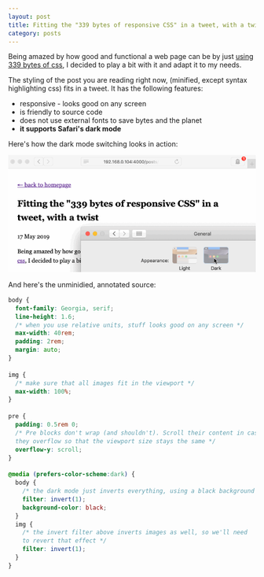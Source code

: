 ```yaml
---
layout: post
title: Fitting the "339 bytes of responsive CSS" in a tweet, with a twist
category: posts
---
```


Being amazed by how good and functional a web page can be by just
[using 339 bytes of css](https://blog.koley.in/2019/339-bytes-of-responsive-css),
I decided to play a bit with it and adapt it to my needs.

The styling of the post you are reading right now, (minified, except syntax highlighting css) fits in a tweet.
It has the following features:
- responsive - looks good on any screen
- is friendly to source code
- does not use external fonts to save bytes and the planet
- **it supports Safari's dark mode**

Here's how the dark mode switching looks in action:

![](/assets/fitting-339-bytes-of-responsive-css-it-a-tweet/dark-mode.gif)

And here's the unminidied, annotated source:

```css
body {
  font-family: Georgia, serif;
  line-height: 1.6;
  /* when you use relative units, stuff looks good on any screen */
  max-width: 40rem;
  padding: 2rem;
  margin: auto;
}

img {
  /* make sure that all images fit in the viewport */
  max-width: 100%;
}

pre {
  padding: 0.5rem 0;
  /* Pre blocks don't wrap (and shouldn't). Scroll their content in case
  they overflow so that the viewport size stays the same */
  overflow-y: scroll;
}

@media (prefers-color-scheme:dark) {
  body {
    /* the dark mode just inverts everything, using a black background */
    filter: invert(1);
    background-color: black;
  }
  img {
    /* the invert filter above inverts images as well, so we'll need
    to revert that effect */
    filter: invert(1);
  }
}
```
